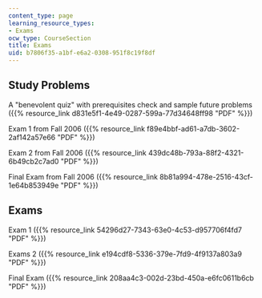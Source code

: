 ```yaml
---
content_type: page
learning_resource_types:
- Exams
ocw_type: CourseSection
title: Exams
uid: b7806f35-a1bf-e6a2-0308-951f8c19f8df
---
```


Study Problems
--------------

A "benevolent quiz" with prerequisites check and sample future problems ({{% resource_link d831e5f1-4e49-0287-599a-77d34648ff98 "PDF" %}})

Exam 1 from Fall 2006 ({{% resource_link f89e4bbf-ad61-a7db-3602-2af142a57e66 "PDF" %}})

Exam 2 from Fall 2006 ({{% resource_link 439dc48b-793a-88f2-4321-6b49cb2c7ad0 "PDF" %}})

Final Exam from Fall 2006 ({{% resource_link 8b81a994-478e-2516-43cf-1e64b853949e "PDF" %}})

Exams
-----

Exam 1 ({{% resource_link 54296d27-7343-63e0-4c53-d957706f4fd7 "PDF" %}})

Exams 2 ({{% resource_link e194cdf8-5336-379e-7fd9-4f9137a803a9 "PDF" %}})

Final Exam ({{% resource_link 208aa4c3-002d-23bd-450a-e6fc0611b6cb "PDF" %}})
